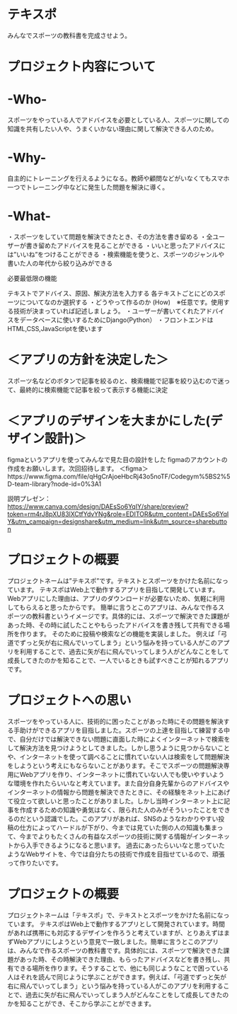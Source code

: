 

<h1>テキスポ</h1>

みんなでスポーツの教科書を完成させよう。

<h1>プロジェクト内容について</h1>

<h1>-Who-</h1>

スポーツをやっている人でアドバイスを必要としている人、スポーツに関しての知識を共有したい人や、うまくいかない理由に関して解決できる人のため。

<h1>-Why-</h1>

自主的にトレーニングを行えるようになる。教師や顧問などがいなくてもスマホ一つでトレーニング中などに発生した問題を解決に導く。

<h1>-What-</h1>

・スポーツをしていて問題を解決できたとき、その方法を書き留める
・全ユーザーが書き留めたアドバイスを見ることができる
・いいと思ったアドバイスには”いいね”をつけることができる
・検索機能を使うと、スポーツのジャンルや書いた人の年代から絞り込みができる

必要最低限の機能

テキストでアドバイス、原因、解決方法を入力する
各テキストごとにどのスポーツについてなのか選択する
・どうやって作るのか (How)　※任意です。使用する技術が決まっていれば記述しましょう。
・ユーザーが書いてくれたアドバイスをデータベースに使いするためにDjango(Python）
・フロントエンドはHTML,CSS,JavaScriptを使います


<h1>＜アプリの方針を決定した＞</h1>
	スポーツ名などのボタンで記事を絞るのと、検索機能で記事を絞り込むので迷って、最終的に検索機能で記事を絞って表示する機能に決定

<h1>＜アプリのデザインを大まかにした(デザイン設計)＞</h1>
	figmaというアプリを使ってみんなで見た目の設計をした
	figmaのアカウントの作成をお願いします。次回招待します。
＜figma＞ https://www.figma.com/file/qHgCrAjoeHbcRj43o5noTF/Codegym%5BS2%5D-team-library?node-id=0%3A1


説明プレゼン：https://www.canva.com/design/DAEsSo6YqIY/share/preview?token=rm4rJ8pXU83lXCtfYdvYNg&role=EDITOR&utm_content=DAEsSo6YqIY&utm_campaign=designshare&utm_medium=link&utm_source=sharebutton


<h1>プロジェクトの概要</h1>
プロジェクトネームは”テキスポ”です。テキストとスポーツをかけた名前になっています。
テキスポはWeb上で動作するアプリを目指して開発しています。Webアプリにした理由は、アプリのダウンロードが必要ないため、気軽に利用してもらえると思ったからです。
簡単に言うとこのアプリは、みんなで作るスポーツの教科書というイメージです。具体的には、スポーツで解決できた課題があった時、その時に試したことやもらったアドバイスを書き残して共有できる場所を作ります。
そのために投稿や検索などの機能を実装しました。
例えば「弓道でずっと矢が右に飛んでいってしまう」という悩みを持っている人がこのアプリを利用することで、過去に矢が右に飛んでいってしまう人がどんなことをして成長してきたのかを知ることで、一人でいるときも試すべきことが知れるアプリです。



<h1>プロジェクトへの思い</h1>
スポーツをやっている人に、技術的に困ったことがあった時にその問題を解決する手助けができるアプリを目指しました。スポーツの上達を目指して練習する中で、自分だけでは解決できない問題に直面した時によくインターネットで検索をして解決方法を見つけようとしてきました。しかし思うように見つからないことや、インターネットを使って調べることに慣れていない人は検索をして問題解決をしようという考えにもならないことがあります。そこでスポーツの問題解決専用にWebアプリを作り、インターネットに慣れていない人でも使いやすいような環境を作れたらいいなと考えています。また自分自身先輩からのアドバイスやインターネットの情報から問題を解決できたときに、その経験をネット上にあげて役立って欲しいと思ったことがありました。しかし当時インターネット上に記事を作成するための知識や勇気はなく、限られた人のみがそういったことをできるのだという認識でした。このアプリがあれば、SNSのようなわかりやすい投稿の仕方によってハードルが下がり、今までは見ていた側の人の知識も集まって、今までよりもたくさんの有益なスポーツの技術に関する情報がインターネットから入手できるようになると思います。
過去にあったらいいなと思っていたようなWebサイトを、今では自分たちの技術で作成を目指せているので、頑張って作りたいです。


<h1>プロジェクトの概要</h1>
プロジェクトネームは「テキスポ」で、テキストとスポーツをかけた名前になっています。
テキスポはWeb上で動作するアプリとして開発されています。時間があれば携帯にも対応するデザインを作ろうと考えていますが、とりあえずはまずWebアプリにしようという意見で一致しました。簡単に言うとこのアプリは、みんなで作るスポーツの教科書です。具体的には、スポーツで解決できた課題があった時、その時解決できた理由、もらったアドバイスなどを書き残し、共有できる場所を作ります。そうすることで、他にも同じようなことで困っている人はそれを読んで同じように学ぶことができます。例えば、「弓道でずっと矢が右に飛んでいってしまう」という悩みを持っている人がこのアプリを利用することで、過去に矢が右に飛んでいってしまう人がどんなことをして成長してきたのかを知ることができ、そこから学ぶことができます。








